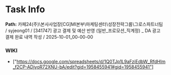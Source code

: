 # Task Info

**Path:** 카페24(주)\본사사업장\[CG]MI본부\마케팅센터\성장전략그룹\그로스파트너팀 / syjeong01 / [341747] 광고 결제 및 예산 반영 (일반_프로모션_직계정) _ DA 광고 결제 완료 내역 작성 / 2025-10-01_00-00-00

### WIKI
- ["https://docs.google.com/spreadsheets/d/1Q0TJp1L9aFziEdbW_RfdHIm_f2CP-ADjyoR72XNU-bA/edit?gid=1958455941#gid=1958455941"]

